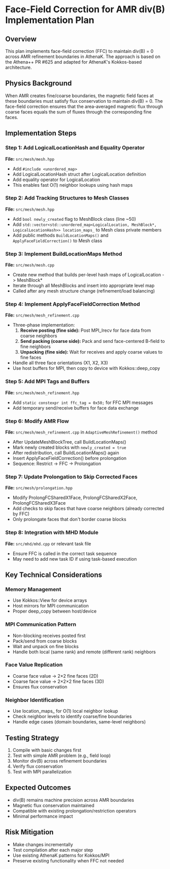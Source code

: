 # Face-Field Correction for AMR div(B) Implementation Plan

## Overview
This plan implements face-field correction (FFC) to maintain div(B) = 0 across AMR refinement boundaries in AthenaK. The approach is based on the Athena++ PR #625 and adapted for AthenaK's Kokkos-based architecture.

## Physics Background
When AMR creates fine/coarse boundaries, the magnetic field faces at these boundaries must satisfy flux conservation to maintain div(B) = 0. The face-field correction ensures that the area-averaged magnetic flux through coarse faces equals the sum of fluxes through the corresponding fine faces.

## Implementation Steps

### Step 1: Add LogicalLocationHash and Equality Operator
**File:** `src/mesh/mesh.hpp`
- Add `#include <unordered_map>` 
- Add LogicalLocationHash struct after LogicalLocation definition
- Add equality operator for LogicalLocation
- This enables fast O(1) neighbor lookups using hash maps

### Step 2: Add Tracking Structures to Mesh Classes
**File:** `src/mesh/mesh.hpp`
- Add `bool newly_created` flag to MeshBlock class (line ~50)
- Add `std::vector<std::unordered_map<LogicalLocation, MeshBlock*, LogicalLocationHash>> location_maps_` to Mesh class private members
- Add public methods `BuildLocationMaps()` and `ApplyFaceFieldCorrection()` to Mesh class

### Step 3: Implement BuildLocationMaps Method
**File:** `src/mesh/mesh.cpp`
- Create new method that builds per-level hash maps of LogicalLocation -> MeshBlock*
- Iterate through all MeshBlocks and insert into appropriate level map
- Called after any mesh structure change (refinement/load balancing)

### Step 4: Implement ApplyFaceFieldCorrection Method
**File:** `src/mesh/mesh_refinement.cpp`
- Three-phase implementation:
  1. **Receive posting (fine side):** Post MPI_Irecv for face data from coarse neighbors
  2. **Send packing (coarse side):** Pack and send face-centered B-field to fine neighbors
  3. **Unpacking (fine side):** Wait for receives and apply coarse values to fine faces
- Handle all three face orientations (X1, X2, X3)
- Use host buffers for MPI, then copy to device with Kokkos::deep_copy

### Step 5: Add MPI Tags and Buffers
**File:** `src/mesh/mesh_refinement.hpp`
- Add `static constexpr int ffc_tag = 0x50;` for FFC MPI messages
- Add temporary send/receive buffers for face data exchange

### Step 6: Modify AMR Flow
**File:** `src/mesh/mesh_refinement.cpp` in `AdaptiveMeshRefinement()` method
- After UpdateMeshBlockTree, call BuildLocationMaps()
- Mark newly created blocks with `newly_created = true`
- After redistribution, call BuildLocationMaps() again
- Insert ApplyFaceFieldCorrection() before prolongation
- Sequence: Restrict → FFC → Prolongation

### Step 7: Update Prolongation to Skip Corrected Faces
**File:** `src/mesh/prolongation.hpp`
- Modify ProlongFCSharedX1Face, ProlongFCSharedX2Face, ProlongFCSharedX3Face
- Add checks to skip faces that have coarse neighbors (already corrected by FFC)
- Only prolongate faces that don't border coarse blocks

### Step 8: Integration with MHD Module
**File:** `src/mhd/mhd.cpp` or relevant task file
- Ensure FFC is called in the correct task sequence
- May need to add new task ID if using task-based execution

## Key Technical Considerations

### Memory Management
- Use Kokkos::View for device arrays
- Host mirrors for MPI communication
- Proper deep_copy between host/device

### MPI Communication Pattern
- Non-blocking receives posted first
- Pack/send from coarse blocks
- Wait and unpack on fine blocks
- Handle both local (same rank) and remote (different rank) neighbors

### Face Value Replication
- Coarse face value → 2×2 fine faces (2D)
- Coarse face value → 2×2×2 fine faces (3D)
- Ensures flux conservation

### Neighbor Identification
- Use location_maps_ for O(1) local neighbor lookup
- Check neighbor levels to identify coarse/fine boundaries
- Handle edge cases (domain boundaries, same-level neighbors)

## Testing Strategy
1. Compile with basic changes first
2. Test with simple AMR problem (e.g., field loop)
3. Monitor div(B) across refinement boundaries
4. Verify flux conservation
5. Test with MPI parallelization

## Expected Outcomes
- div(B) remains machine precision across AMR boundaries
- Magnetic flux conservation maintained
- Compatible with existing prolongation/restriction operators
- Minimal performance impact

## Risk Mitigation
- Make changes incrementally
- Test compilation after each major step
- Use existing AthenaK patterns for Kokkos/MPI
- Preserve existing functionality when FFC not needed